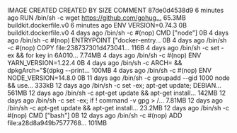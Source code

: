 IMAGE               CREATED             CREATED BY                                      SIZE                COMMENT
87de0d4538d9        6 minutes ago       RUN /bin/sh -c wget https://github.com/gohug…   65.3MB              buildkit.dockerfile.v0
<missing>           6 minutes ago       ENV VERSION=0.74.3                              0B                  buildkit.dockerfile.v0
<missing>           4 days ago          /bin/sh -c #(nop)  CMD ["node"]                 0B
<missing>           4 days ago          /bin/sh -c #(nop)  ENTRYPOINT ["docker-entry…   0B
<missing>           4 days ago          /bin/sh -c #(nop) COPY file:238737301d473041…   116B
<missing>           4 days ago          /bin/sh -c set -ex   && for key in     6A010…   7.74MB
<missing>           4 days ago          /bin/sh -c #(nop)  ENV YARN_VERSION=1.22.4      0B
<missing>           4 days ago          /bin/sh -c ARCH= && dpkgArch="$(dpkg --print…   100MB
<missing>           4 days ago          /bin/sh -c #(nop)  ENV NODE_VERSION=14.8.0      0B
<missing>           11 days ago         /bin/sh -c groupadd --gid 1000 node   && use…   333kB
<missing>           12 days ago         /bin/sh -c set -ex;  apt-get update;  DEBIAN…   561MB
<missing>           12 days ago         /bin/sh -c apt-get update && apt-get install…   142MB
<missing>           12 days ago         /bin/sh -c set -ex;  if ! command -v gpg > /…   7.81MB
<missing>           12 days ago         /bin/sh -c apt-get update && apt-get install…   23.2MB
<missing>           12 days ago         /bin/sh -c #(nop)  CMD ["bash"]                 0B
<missing>           12 days ago         /bin/sh -c #(nop) ADD file:a28d8a949b7577768…   101MB
